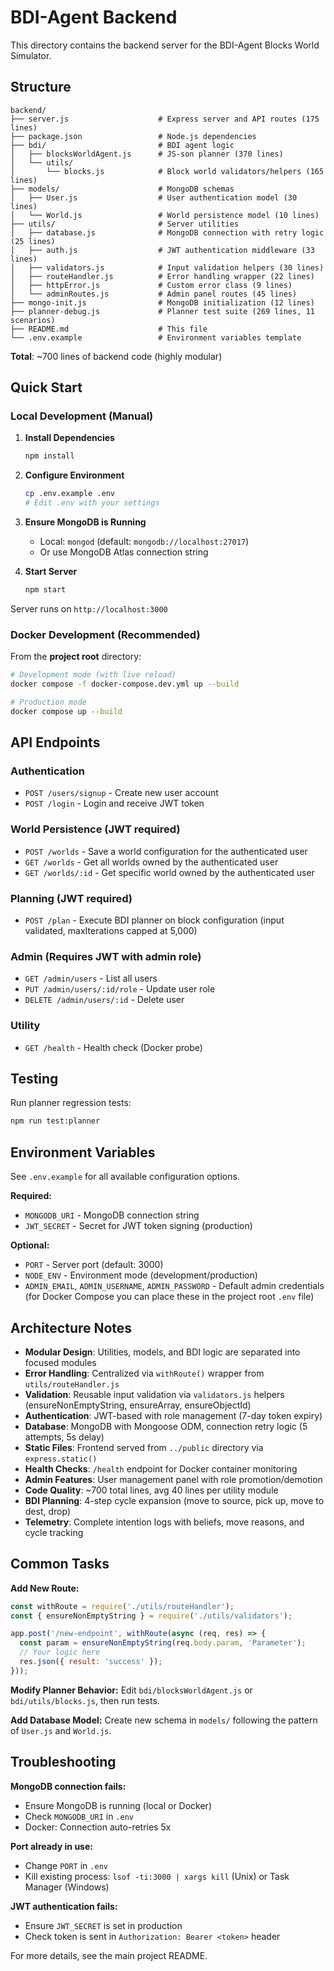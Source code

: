 # BDI-Agent Backend

This directory contains the backend server for the BDI-Agent Blocks World Simulator.

## Structure

```
backend/
├── server.js                    # Express server and API routes (175 lines)
├── package.json                 # Node.js dependencies
├── bdi/                         # BDI agent logic
│   ├── blocksWorldAgent.js      # JS-son planner (370 lines)
│   └── utils/
│       └── blocks.js            # Block world validators/helpers (165 lines)
├── models/                      # MongoDB schemas
│   ├── User.js                  # User authentication model (30 lines)
│   └── World.js                 # World persistence model (10 lines)
├── utils/                       # Server utilities
│   ├── database.js              # MongoDB connection with retry logic (25 lines)
│   ├── auth.js                  # JWT authentication middleware (33 lines)
│   ├── validators.js            # Input validation helpers (30 lines)
│   ├── routeHandler.js          # Error handling wrapper (22 lines)
│   ├── httpError.js             # Custom error class (9 lines)
│   └── adminRoutes.js           # Admin panel routes (45 lines)
├── mongo-init.js                # MongoDB initialization (12 lines)
├── planner-debug.js             # Planner test suite (269 lines, 11 scenarios)
├── README.md                    # This file
└── .env.example                 # Environment variables template
```

**Total**: ~700 lines of backend code (highly modular)

## Quick Start

### Local Development (Manual)

1. **Install Dependencies**
   ```bash
   npm install
   ```

2. **Configure Environment**
   ```bash
   cp .env.example .env
   # Edit .env with your settings
   ```

3. **Ensure MongoDB is Running**
   - Local: `mongod` (default: `mongodb://localhost:27017`)
   - Or use MongoDB Atlas connection string

4. **Start Server**
   ```bash
   npm start
   ```

Server runs on `http://localhost:3000`

### Docker Development (Recommended)

From the **project root** directory:

```bash
# Development mode (with live reload)
docker compose -f docker-compose.dev.yml up --build

# Production mode
docker compose up --build
```

## API Endpoints

### Authentication
- `POST /users/signup` - Create new user account
- `POST /login` - Login and receive JWT token

### World Persistence (JWT required)
- `POST /worlds` - Save a world configuration for the authenticated user
- `GET /worlds` - Get all worlds owned by the authenticated user
- `GET /worlds/:id` - Get specific world owned by the authenticated user

### Planning (JWT required)
- `POST /plan` - Execute BDI planner on block configuration (input validated, maxIterations capped at 5,000)

### Admin (Requires JWT with admin role)
- `GET /admin/users` - List all users
- `PUT /admin/users/:id/role` - Update user role
- `DELETE /admin/users/:id` - Delete user

### Utility
- `GET /health` - Health check (Docker probe)

## Testing

Run planner regression tests:
```bash
npm run test:planner
```

## Environment Variables

See `.env.example` for all available configuration options.

**Required:**
- `MONGODB_URI` - MongoDB connection string
- `JWT_SECRET` - Secret for JWT token signing (production)

**Optional:**
- `PORT` - Server port (default: 3000)
- `NODE_ENV` - Environment mode (development/production)
- `ADMIN_EMAIL`, `ADMIN_USERNAME`, `ADMIN_PASSWORD` - Default admin credentials (for Docker Compose you can place these in the project root `.env` file)

## Architecture Notes

- **Modular Design**: Utilities, models, and BDI logic are separated into focused modules
- **Error Handling**: Centralized via `withRoute()` wrapper from `utils/routeHandler.js`
- **Validation**: Reusable input validation via `validators.js` helpers (ensureNonEmptyString, ensureArray, ensureObjectId)
- **Authentication**: JWT-based with role management (7-day token expiry)
- **Database**: MongoDB with Mongoose ODM, connection retry logic (5 attempts, 5s delay)
- **Static Files**: Frontend served from `../public` directory via `express.static()`
- **Health Checks**: `/health` endpoint for Docker container monitoring
- **Admin Features**: User management panel with role promotion/demotion
- **Code Quality**: ~700 total lines, avg 40 lines per utility module
- **BDI Planning**: 4-step cycle expansion (move to source, pick up, move to dest, drop)
- **Telemetry**: Complete intention logs with beliefs, move reasons, and cycle tracking

## Common Tasks

**Add New Route:**
```javascript
const withRoute = require('./utils/routeHandler');
const { ensureNonEmptyString } = require('./utils/validators');

app.post('/new-endpoint', withRoute(async (req, res) => {
  const param = ensureNonEmptyString(req.body.param, 'Parameter');
  // Your logic here
  res.json({ result: 'success' });
}));
```

**Modify Planner Behavior:**
Edit `bdi/blocksWorldAgent.js` or `bdi/utils/blocks.js`, then run tests.

**Add Database Model:**
Create new schema in `models/` following the pattern of `User.js` and `World.js`.

## Troubleshooting

**MongoDB connection fails:**
- Ensure MongoDB is running (local or Docker)
- Check `MONGODB_URI` in `.env`
- Docker: Connection auto-retries 5x

**Port already in use:**
- Change `PORT` in `.env`
- Kill existing process: `lsof -ti:3000 | xargs kill` (Unix) or Task Manager (Windows)

**JWT authentication fails:**
- Ensure `JWT_SECRET` is set in production
- Check token is sent in `Authorization: Bearer <token>` header

For more details, see the main project README.
